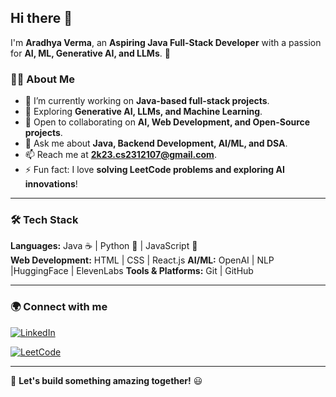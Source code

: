 ## Hi there 👋  

I'm **Aradhya Verma**, an **Aspiring Java Full-Stack Developer** with a passion for **AI, ML, Generative AI, and LLMs**. 🚀  

### 👨‍💻 About Me  
- 🔭 I’m currently working on **Java-based full-stack projects**.  
- 🌱 Exploring **Generative AI, LLMs, and Machine Learning**.  
- 👯 Open to collaborating on **AI, Web Development, and Open-Source projects**.  
- 💬 Ask me about **Java, Backend Development, AI/ML, and DSA**.  
- 📫 Reach me at **[2k23.cs2312107@gmail.com](mailto:your-email)**.  
- ⚡ Fun fact: I love **solving LeetCode problems and exploring AI innovations**!  

---

### 🛠 Tech Stack  
**Languages:** Java ☕ | Python 🐍 | JavaScript 🚀  
**Web Development:** HTML | CSS | React.js
**AI/ML:** OpenAI | NLP |HuggingFace | ElevenLabs
**Tools & Platforms:** Git | GitHub 

---

### 🌍 Connect with me  
[![LinkedIn](https://img.shields.io/badge/LinkedIn-Profile-blue?logo=linkedin)](https://www.linkedin.com/in/aradhya-verma-977330326)


[![LeetCode](https://img.shields.io/badge/LeetCode-Profile-orange?logo=leetcode)]([https://leetcode.com/u/aradhya_overcodes/])  

---

🚀 **Let's build something amazing together!** 😃  

